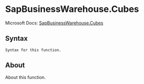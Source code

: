 ---
---

# SapBusinessWarehouse.Cubes

Microsoft Docs: [SapBusinessWarehouse.Cubes](https://docs.microsoft.com/en-us/powerquery-m/sapbusinesswarehouse-cubes)

## Syntax

```
Syntax for this function.
```

## About

About this function.

